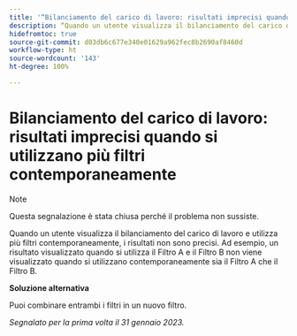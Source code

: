 ```yaml
---
title: '“Bilanciamento del carico di lavoro: risultati imprecisi quando si utilizzano più filtri contemporaneamente”'
description: “Quando un utente visualizza il bilanciamento del carico di lavoro e utilizza più filtri contemporaneamente, i risultati non sono precisi. Ad esempio, un risultato visualizzato quando si utilizza il Filtro A e il Filtro B non viene visualizzato quando si utilizzano contemporaneamente sia il Filtro A che il Filtro B”.
hidefromtoc: true
source-git-commit: d03db6c677e340e01629a962fec8b2690af8460d
workflow-type: ht
source-wordcount: '143'
ht-degree: 100%

---
```



# Bilanciamento del carico di lavoro: risultati imprecisi quando si utilizzano più filtri contemporaneamente

>[!NOTE]
>
>Questa segnalazione è stata chiusa perché il problema non sussiste.

Quando un utente visualizza il bilanciamento del carico di lavoro e utilizza più filtri contemporaneamente, i risultati non sono precisi. Ad esempio, un risultato visualizzato quando si utilizza il Filtro A e il Filtro B non viene visualizzato quando si utilizzano contemporaneamente sia il Filtro A che il Filtro B.

**Soluzione alternativa**

Puoi combinare entrambi i filtri in un nuovo filtro.

_Segnalato per la prima volta il 31 gennaio 2023._

